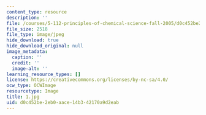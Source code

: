 ```yaml
---
content_type: resource
description: ''
file: /courses/5-112-principles-of-chemical-science-fall-2005/d0c452be2eb0aace14b342170a9d2eab_1.jpg
file_size: 2518
file_type: image/jpeg
hide_download: true
hide_download_original: null
image_metadata:
  caption: ''
  credit: ''
  image-alt: ''
learning_resource_types: []
license: https://creativecommons.org/licenses/by-nc-sa/4.0/
ocw_type: OCWImage
resourcetype: Image
title: 1.jpg
uid: d0c452be-2eb0-aace-14b3-42170a9d2eab
---
```

